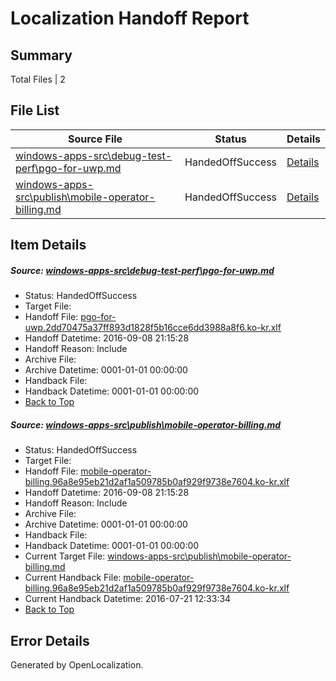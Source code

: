 # <a name='report-top'></a> Localization Handoff Report

## Summary
 Total Files | 2

## File List
 Source File | Status | Details 
 ----------- | ------ | ------- 
 [windows-apps-src\debug-test-perf\pgo-for-uwp.md](https://github.com/Microsoft/windows-apps/blob/cb0c425b9764cb20aeab500a0c47db9f573a0042/windows-apps-src/debug-test-perf/pgo-for-uwp.md) | HandedOffSuccess | [Details](#60182879f9cf3d364974d6ec4d3c26ec76e0e1053307)
 [windows-apps-src\publish\mobile-operator-billing.md](https://github.com/Microsoft/windows-apps/blob/3afac16fb79262dd6a75cd44804747d173e60edf/windows-apps-src/publish/mobile-operator-billing.md) | HandedOffSuccess | [Details](#114783cb93d1d49eb1b2cd0d5218a35318a02df05088)

## Item Details
##### <a name='60182879f9cf3d364974d6ec4d3c26ec76e0e1053307'></a> Source: [windows-apps-src\debug-test-perf\pgo-for-uwp.md](https://github.com/Microsoft/windows-apps/blob/cb0c425b9764cb20aeab500a0c47db9f573a0042/windows-apps-src/debug-test-perf/pgo-for-uwp.md)
* Status: HandedOffSuccess
* Target File: 
* Handoff File: [pgo-for-uwp.2dd70475a37ff893d1828f5b16cce6dd3988a8f6.ko-kr.xlf](https://github.com/Microsoft/WDG.handoff/blob/094fffd4419dc348de7a8817e63d295445881844/ol-handoff/Microsoft/windows-apps.ko-kr/master/pgo-for-uwp.2dd70475a37ff893d1828f5b16cce6dd3988a8f6.ko-kr.xlf)
* Handoff Datetime: 2016-09-08 21:15:28
* Handoff Reason: Include
* Archive File: 
* Archive Datetime: 0001-01-01 00:00:00
* Handback File: 
* Handback Datetime: 0001-01-01 00:00:00
* [Back to Top](#report-top)

##### <a name='114783cb93d1d49eb1b2cd0d5218a35318a02df05088'></a> Source: [windows-apps-src\publish\mobile-operator-billing.md](https://github.com/Microsoft/windows-apps/blob/3afac16fb79262dd6a75cd44804747d173e60edf/windows-apps-src/publish/mobile-operator-billing.md)
* Status: HandedOffSuccess
* Target File: 
* Handoff File: [mobile-operator-billing.96a8e95eb21d2af1a509785b0af929f9738e7604.ko-kr.xlf](https://github.com/Microsoft/WDG.handoff/blob/094fffd4419dc348de7a8817e63d295445881844/ol-handoff/Microsoft/windows-apps.ko-kr/master/mobile-operator-billing.96a8e95eb21d2af1a509785b0af929f9738e7604.ko-kr.xlf)
* Handoff Datetime: 2016-09-08 21:15:28
* Handoff Reason: Include
* Archive File: 
* Archive Datetime: 0001-01-01 00:00:00
* Handback File: 
* Handback Datetime: 0001-01-01 00:00:00
* Current Target File: [windows-apps-src\publish\mobile-operator-billing.md](https://github.com/Microsoft/windows-apps.ko-kr/blob/2bebe2d35edf108de4f3abcf01e6e015027fb267/windows-apps-src/publish/mobile-operator-billing.md)
* Current Handback File: [mobile-operator-billing.96a8e95eb21d2af1a509785b0af929f9738e7604.ko-kr.xlf](https://github.com/Microsoft/WDG.handback/blob/7f7b2823b47f7df5683220c622b93a78501dad8a/ol-handback/Microsoft/windows-apps.ko-kr/master/mobile-operator-billing.96a8e95eb21d2af1a509785b0af929f9738e7604.ko-kr.xlf)
* Current Handback Datetime: 2016-07-21 12:33:34
* [Back to Top](#report-top)


## Error Details

Generated by OpenLocalization.
